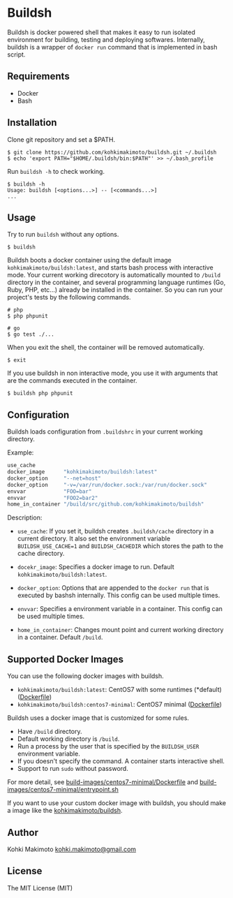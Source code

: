 # Buildsh

Buildsh is docker powered shell that makes it easy to run isolated environment for building, testing and deploying softwares.
Internally, buildsh is a wrapper of `docker run` command that is implemented in bash script.

## Requirements

* Docker
* Bash

## Installation

Clone git repository and set a $PATH.

```
$ git clone https://github.com/kohkimakimoto/buildsh.git ~/.buildsh
$ echo 'export PATH="$HOME/.buildsh/bin:$PATH"' >> ~/.bash_profile
```

Run `buildsh -h` to check working.

```
$ buildsh -h
Usage: buildsh [<options...>] -- [<commands...>]
...
```

## Usage

Try to run `buildsh` without any options.

```
$ buildsh
```

Buildsh boots a docker container using the default image `kohkimakimoto/buildsh:latest`, and starts bash process with interactive mode.
Your current working direcotory is automatically mounted to `/build` directory in the container, and several programming language runtimes (Go, Ruby, PHP, etc...) already be installed in the container. 
So you can run your project's tests by the following commands.

```
# php
$ php phpunit

# go
$ go test ./...
```

When you exit the shell, the container will be removed automatically.

```
$ exit
```

If you use buildsh in non interactive mode, you use it with arguments that are the commands executed in the container.

```
$ buildsh php phpunit
```

## Configuration

Buildsh loads configuration from `.buildshrc` in your current working directory. 

Example:

```sh
use_cache
docker_image      "kohkimakimoto/buildsh:latest"
docker_option     "--net=host"
docker_option     "-v=/var/run/docker.sock:/var/run/docker.sock"
envvar            "FOO=bar"
envvar            "FOO2=bar2"
home_in_container "/build/src/github.com/kohkimakimoto/buildsh"
```

Description:

* `use_cache`: If you set it, buildsh creates `.buildsh/cache` directory in a current directory. It also set the environment variable `BUILDSH_USE_CACHE=1` and `BUILDSH_CACHEDIR` which stores the path to the cache directory.

* `docekr_image`: Specifies a docker image to run. Default `kohkimakimoto/buildsh:latest`.

* `docker_option`: Options that are appended to the `docker run` that is executed by bashsh internally. This config can be used multiple times.

* `envvar`: Specifies a environment variable in a container. This config can be used multiple times.

* `home_in_container`: Changes mount point and current working directory in a container. Default `/build`.

## Supported Docker Images

You can use the following docker images with buildsh.

* `kohkimakimoto/buildsh:latest`: CentOS7 with some runtimes (*default) ([Dockerfile](build-images/standard/Dockerfile))
* `kohkimakimoto/buildsh:centos7-minimal`: CentOS7 minimal ([Dockerfile](build-images/centos7-minimal/Dockerfile))

Buildsh uses a docker image that is customized for some rules.

* Have `/build` directory.
* Default working directory is `/build`.
* Run a process by the user that is specified by the `BUILDSH_USER` environment variable.
* If you doesn't specify the command. A container starts interactive shell.
* Support to run `sudo` without password.

For more detail, see [build-images/centos7-minimal/Dockerfile](build-images/centos7-minimal/Dockerfile) and [build-images/centos7-minimal/entrypoint.sh](build-images/centos7-minimal/entrypoint.sh)

If you want to use your custom docker image with buildsh, you should make a image like the [kohkimakimoto/buildsh](https://hub.docker.com/r/kohkimakimoto/buildsh/).

## Author

Kohki Makimoto <kohki.makimoto@gmail.com>

## License

The MIT License (MIT)

